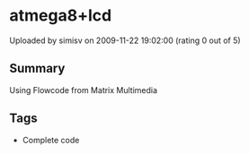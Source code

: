 # atmega8+lcd

Uploaded by simisv on 2009-11-22 19:02:00 (rating 0 out of 5)

## Summary

Using Flowcode from Matrix Multimedia

## Tags

- Complete code
